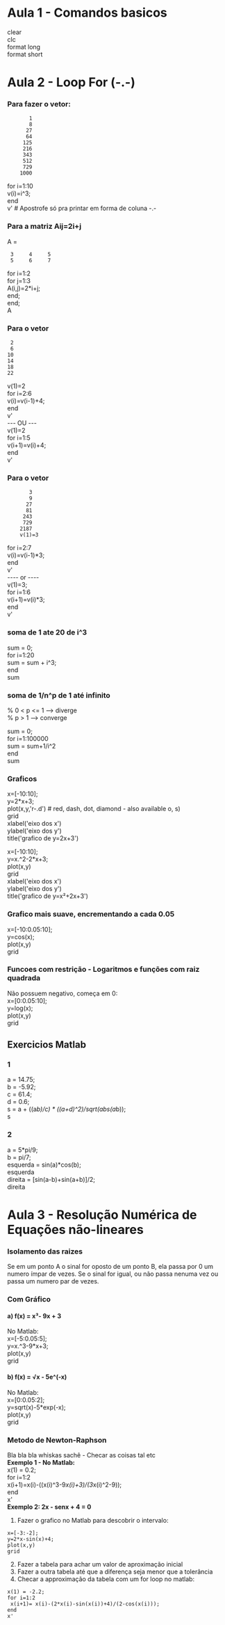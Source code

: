 # Aula 1 - Comandos basicos 
clear  
clc  
format long   
format short  
# Aula 2 - Loop For (-.-)
### Para fazer o vetor:  
           1
           8
          27
          64
         125
         216
         343
         512
         729
        1000

for i=1:10  
v(i)=i^3;  
 end  
 v'  # Apostrofe só pra printar em forma de coluna -.-

### Para a matriz Aij=2i+j
A =

     3     4     5
     5     6     7

for i=1:2  
for j=1:3  
A(i,j)=2*i+j;  
end;  
end;  
A
### Para o vetor 
     2
     6
    10
    14
    18
    22
    
v(1)=2  
for i=2:6  
v(i)=v(i-1)+4;  
end  
v'  
--- OU ---            
v(1)=2  
for i=1:5  
v(i+1)=v(i)+4;  
end  
v'   
### Para o vetor
           3
           9
          27
          81
         243
         729
        2187
        v(1)=3

for i=2:7  
v(i)=v(i-1)*3;  
end  
v'  
---- or ----  
v(1)=3;  
for i=1:6  
v(i+1)=v(i)*3;  
end  
v'  

### soma de 1 ate 20 de i^3
sum = 0;  
for i=1:20  
sum = sum + i^3;  
end  
sum  

### soma de 1/n^p de 1 até infinito
% 0 < p <= 1 --> diverge  
% p > 1 --> converge  
  
sum = 0;    
for i=1:100000  
sum = sum+1/i^2  
end    
sum    

### Graficos 
  
x=[-10:10];  
y=2*x+3;  
plot(x,y,'r-.d') # red, dash, dot, diamond - also available o, s)  
grid  
xlabel('eixo dos x')  
ylabel('eixo dos y')  
title('grafico de y=2x+3')  
  
x=[-10:10];  
y=x.^2-2*x+3;  
plot(x,y)  
grid  
xlabel('eixo dos x')  
ylabel('eixo dos y')  
title('grafico de y=x²+2x+3')  

### Grafico mais suave, encrementando a cada 0.05  
x=[-10:0.05:10];  
y=cos(x);  
plot(x,y)  
grid  
### Funcoes com restrição - Logaritmos e funções com raiz quadrada
Não possuem negativo, começa em 0:  
x=[0:0.05:10];  
y=log(x);  
plot(x,y)  
grid  

## Exercicios Matlab
### 1
a = 14.75;  
b = -5.92;  
c = 61.4;  
d = 0.6;  
s = a + ((a*b)/c) * ((a+d)^2)/sqrt(abs(a*b));  
s  
### 2 
a = 5*pi/9;  
b = pi/7;  
esquerda = sin(a)*cos(b);  
esquerda  
direita = [sin(a-b)+sin(a+b)]/2;  
direita  

# Aula 3 - Resolução Numérica de Equações não-lineares
### Isolamento das raizes
Se em um ponto A o sinal for oposto de um ponto B, ela passa por 0 um numero ímpar de vezes. Se o sinal for igual, ou não passa nenuma vez ou passa um numero par de vezes.

### Com Gráfico
#### a) f(x) = x³- 9x + 3  
No Matlab:            
x=[-5:0.05:5];  
y=x.^3-9*x+3;  
plot(x,y)  
grid  

#### b) f(x) = √x - 5e^(-x)
No Matlab:  
x=[0:0.05:2];  
y=sqrt(x)-5*exp(-x);  
plot(x,y)  
grid  

### Metodo de Newton-Raphson
Bla bla bla whiskas sachê - Checar as coisas tal etc  
**Exemplo 1 - No Matlab:**  
x(1) = 0.2;  
for i=1:2  
    x(i+1)=x(i)-((x(i)^3-9*x(i)+3)/(3*x(i)^2-9));  
end  
x'  
**Exemplo 2: 2x - senx + 4 = 0**  
1) Fazer o grafico no Matlab para descobrir o intervalo:  
```
x=[-3:-2];  
y=2*x-sin(x)+4;  
plot(x,y)  
grid  
```
2) Fazer a tabela para achar um valor de aproximação inicial
3) Fazer a outra tabela até que a diferença seja menor que a tolerância
3) Checar a approximação da tabela com um for loop no matlab:  
```
x(1) = -2.2;
for i=1:2
 x(i+1)= x(i)-(2*x(i)-sin(x(i))+4)/(2-cos(x(i)));
end
x'
```
